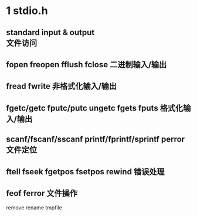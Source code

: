 1 stdio.h
======
standard input & output<br/>
文件访问
-----
fopen freopen fflush fclose
二进制输入/输出
-----
fread fwrite
非格式化输入/输出
-----
fgetc/getc fputc/putc ungetc fgets fputs
格式化输入/输出
-----
scanf/fscanf/sscanf printf/fprintf/sprintf perror
文件定位
-----
ftell fseek fgetpos fsetpos rewind
错误处理
-----
feof ferror
文件操作
-----
remove rename tmpfile
